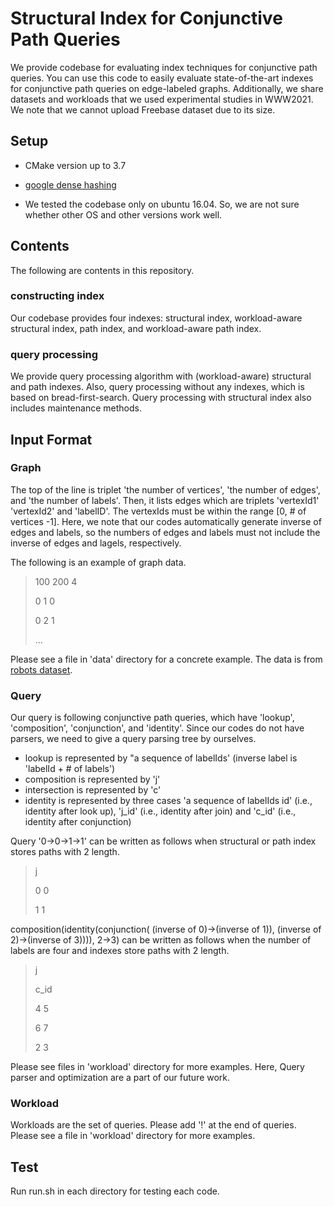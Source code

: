 # Structural Index for Conjunctive Path Queries

We provide codebase for evaluating index techniques for conjunctive path queries.
You can use this code to easily evaluate state-of-the-art indexes for conjunctive path queries on edge-labeled graphs.
Additionally, we share datasets and workloads that we used experimental studies in WWW2021. We note that we cannot upload Freebase dataset due to its size.


## Setup

- CMake version up to 3.7

- [google dense hashing](https://github.com/sparsehash/sparsehash)

- We tested the codebase only on ubuntu 16.04. So, we are not sure whether other OS and other versions work well.

## Contents
The following are contents in this repository.
### constructing index
Our codebase provides four indexes: structural index, workload-aware structural index, path index, and workload-aware path index.

### query processing
We provide query processing algorithm with (workload-aware) structural and path indexes. Also, query processing without any indexes, which is based on bread-first-search.
Query processing with structural index also includes maintenance methods.

## Input Format
### Graph

The top of the line is triplet 'the number of vertices', 'the number of edges', and 'the number of labels'. Then, it lists edges which are triplets 'vertexId1' 'vertexId2' and 'labelID'.
The vertexIds must be within the range [0, # of vertices -1].
Here, we note that our codes automatically generate inverse of edges and labels, so the numbers of edges and labels must not include the inverse of edges and lagels, respectively.


The following is an example of graph data.
> 100 200 4
>
> 0 1 0
>
> 0 2 1
>
> ...

Please see a file in 'data' directory for a concrete example. The data is from [robots dataset](http://tinyurl.com/gnexfoy).

### Query
Our query is following conjunctive path queries, which have 'lookup', 'composition', 'conjunction', and 'identity'.
Since our codes do not have parsers, we need to give a query parsing tree by ourselves.

- lookup is represented by "a sequence of labelIds' (inverse label is 'labelId + # of labels')
- composition is represented by 'j'
- intersection is represented by 'c'
- identity is represented by three cases 'a sequence of labelIds id' (i.e., identity after look up), 'j_id' (i.e., identity after join) and 'c_id' (i.e., identity after conjunction)

Query '0->0->1->1' can be written as follows when structural or path index stores paths with 2 length.
> j
>
> 0 0
>
> 1 1

composition(identity(conjunction( (inverse of 0)->(inverse of 1)), (inverse of 2)->(inverse of 3)))), 2->3) can be written as follows when the number of labels are four and indexes store paths with 2 length.
> j
>
> c_id
>
> 4 5
>
> 6 7
>
> 2 3

Please see files in 'workload' directory for more examples.
Here, Query parser and optimization are a part of our future work.

### Workload
Workloads are the set of queries. Please add '!' at the end of queries.
Please see a file in 'workload' directory for more examples.

## Test
Run run.sh in each directory for testing each code.
